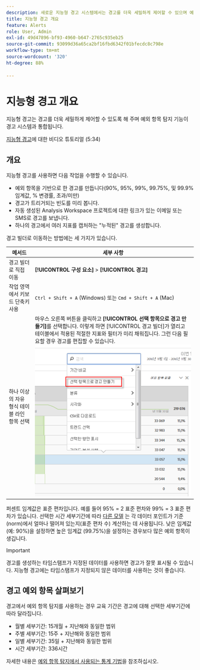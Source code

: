 ```yaml
---
description: 새로운 지능형 경고 시스템에서는 경고를 더욱 세밀하게 제어할 수 있으며 예외 항목 탐지 기능이 경고 시스템과 통합됩니다.
title: 지능형 경고 개요
feature: Alerts
role: User, Admin
exl-id: 49d47896-bf93-4960-b647-2765c935eb25
source-git-commit: 93099d36a65ca2bf16fbd6342f01bfecdc8c798e
workflow-type: tm+mt
source-wordcount: '320'
ht-degree: 88%

---
```


# 지능형 경고 개요

지능형 경고는 경고를 더욱 세밀하게 제어할 수 있도록 해 주며 예외 항목 탐지 기능이 경고 시스템과 통합됩니다.

[지능형 경고](https://experienceleague.adobe.com/docs/analytics-learn/tutorials/data-science/intelligent-alerts.html?lang=ko-KR)에 대한 비디오 튜토리얼 (5:34)

## 개요

지능형 경고를 사용하면 다음 작업을 수행할 수 있습니다.

* 예외 항목을 기반으로 한 경고를 만듭니다(90%, 95%, 99%, 99.75%, 및 99.9% 임계값, % 변경률, 초과/미만)
* 경고가 트리거되는 빈도를 미리 봅니다.
* 자동 생성된 Analysis Workspace 프로젝트에 대한 링크가 있는 이메일 또는 SMS로 경고를 보냅니다.
* 하나의 경고에서 여러 지표를 캡처하는 &quot;누적된&quot; 경고를 생성합니다.

경고 빌더로 이동하는 방법에는 세 가지가 있습니다.

| 메서드 | 세부 사항 |
| --- | --- |
| 경고 빌더로 직접 이동 | **[!UICONTROL 구성 요소]** > **[!UICONTROL 경고]** |
| 작업 영역에서 키보드 단축키 사용 | `Ctrl + Shift + A` (Windows) 또는 `Cmd + Shift + A` (Mac) |
| 하나 이상의 자유 형식 테이블 라인 항목 선택 | 마우스 오른쪽 버튼을 클릭하고 **[!UICONTROL 선택 항목으로 경고 만들기]**&#x200B;를 선택합니다. 이렇게 하면 [!UICONTROL 경고 빌더]가 열리고 테이블에서 적용된 적절한 지표와 필터가 미리 채워집니다. 그런 다음 필요할 경우 경고를 편집할 수 있습니다. ![선택 항목으로 경고 만들기](assets/create-alert-from-selection.png) |

퍼센트 임계값은 표준 편차입니다. 예를 들어 95% = 2 표준 편차와 99% = 3 표준 편차가 있습니다. 선택한 시간 세부기간에 따라 [다른 모델](/help/analyze/analysis-workspace/c-anomaly-detection/statistics-anomaly-detection.md) 는 각 데이터 포인트가 기준(norm)에서 얼마나 떨어져 있는지(표준 편차 수) 계산하는 데 사용됩니다. 낮은 임계값 (예: 90%)을 설정하면 높은 임계값 (99.75%)을 설정하는 경우보다 많은 예외 항목이 생깁니다.

>[!IMPORTANT]
>
>경고를 생성하는 타임스탬프가 지정된 데이터를 사용하면 경고가 잘못 표시될 수 있습니다. 지능형 경고에는 타임스탬프가 지정되지 않은 데이터를 사용하는 것이 좋습니다.

## 경고 예외 항목 살펴보기

경고에서 예외 항목 탐지를 사용하는 경우 교육 기간은 경고에 대해 선택한 세부기간에 따라 달라집니다.

* 월별 세부기간: 15개월 + 지난해와 동일한 범위
* 주별 세부기간: 15주 + 지난해와 동일한 범위
* 일별 세부기간: 35일 + 지난해와 동일한 범위
* 시간 세부기간: 336시간

자세한 내용은 [예외 항목 탐지에서 사용되는 통계 기법](/help/analyze/analysis-workspace/c-anomaly-detection/statistics-anomaly-detection.md)을 참조하십시오.
